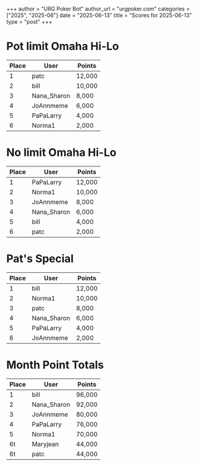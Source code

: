 +++
author = "URG Poker Bot"
author_url = "urgpoker.com"
categories = ["2025", "2025-06"]
date = "2025-06-13"
title = "Scores for 2025-06-13"
type = "post"
+++
# Pot limit Omaha Hi-Lo

| Place | User | Points |
|-------|------|--------|
| 1 | patc | 12,000 |
| 2 | bill | 10,000 |
| 3 | Nana_Sharon | 8,000 |
| 4 | JoAnnmeme | 6,000 |
| 5 | PaPaLarry | 4,000 |
| 6 | Norma1 | 2,000 |

# No limit Omaha Hi-Lo

| Place | User | Points |
|-------|------|--------|
| 1 | PaPaLarry | 12,000 |
| 2 | Norma1 | 10,000 |
| 3 | JoAnnmeme | 8,000 |
| 4 | Nana_Sharon | 6,000 |
| 5 | bill | 4,000 |
| 6 | patc | 2,000 |

# Pat's Special

| Place | User | Points |
|-------|------|--------|
| 1 | bill | 12,000 |
| 2 | Norma1 | 10,000 |
| 3 | patc | 8,000 |
| 4 | Nana_Sharon | 6,000 |
| 5 | PaPaLarry | 4,000 |
| 6 | JoAnnmeme | 2,000 |

# Month Point Totals

| Place | User | Points |
|-------|------|--------|
| 1 | bill | 96,000 |
| 2 | Nana_Sharon | 92,000 |
| 3 | JoAnnmeme | 80,000 |
| 4 | PaPaLarry | 76,000 |
| 5 | Norma1 | 70,000 |
| 6t | Maryjean | 44,000 |
| 6t | patc | 44,000 |
